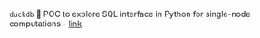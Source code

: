 `duckdb` 🦆 POC to explore SQL interface in Python for single-node computations - [link](https://github.com/saketh9977/python/tree/main/duckdb#readme)